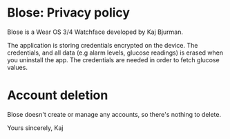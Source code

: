 # Blose: Privacy policy

Blose is a Wear OS 3/4 Watchface developed by Kaj Bjurman. 

The application is storing credentials encrypted on the device. The credentials, and all data (e.g alarm levels, glucose readings) is erased when you uninstall the app.
The credentials are needed in order to fetch glucose values.

# Account deletion

Blose doesn't create or manage any accounts, so there's nothing to delete.

Yours sincerely,
Kaj
